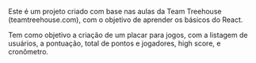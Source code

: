 Este é um projeto criado com base nas aulas da Team Treehouse (teamtreehouse.com), com o objetivo de aprender os básicos do React.

Tem como objetivo a criação de um placar para jogos, com a listagem de usuários, a pontuação, total de pontos e jogadores, high score, e cronômetro.
